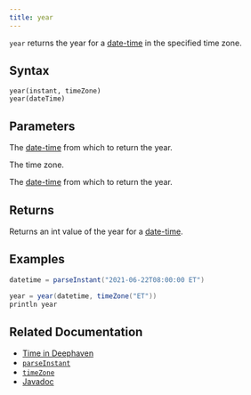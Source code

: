 ```yaml
---
title: year
---
```


`year` returns the year for a [date-time](../../query-language/types/date-time.md) in the specified time zone.

## Syntax

```
year(instant, timeZone)
year(dateTime)
```

## Parameters

<ParamTable>
<Param name="instant" type="Instant">

The [date-time](../../query-language/types/date-time.md) from which to return the year.

</Param>
<Param name="timeZone" type="ZoneId">

The time zone.

</Param>
<Param name="dateTime" type="ZonedDateTime">

The [date-time](../../query-language/types/date-time.md) from which to return the year.

</Param>
</ParamTable>

## Returns

Returns an int value of the year for a [date-time](../../query-language/types/date-time.md).

## Examples

```groovy order=:log
datetime = parseInstant("2021-06-22T08:00:00 ET")

year = year(datetime, timeZone("ET"))
println year
```

## Related Documentation

- [Time in Deephaven](../../../conceptual/time-in-deephaven.md)
- [`parseInstant`](./parseInstant.md)
- [`timeZone`](./timeZone.md)
- [Javadoc](https://deephaven.io/core/javadoc/io/deephaven/time/DateTimeUtils.html#year(java.time.Instant,java.time.ZoneId))
